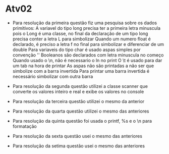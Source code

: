 # Atv02
* Para resolução da primeira questão fiz uma pesquisa sobre os dados primitivos:
 A variavel do tipo long precisa ter a primeira letra minuscula pois o Long é uma classe, no final da declaração de um tipo long precisa conter a letra L para simbolizar
 Quando um numero float é declarado, é preciso a letra f no final para simbolizar e diferenciar de um double
 Para variaveis do tipo char é usado aspas simples por convenção ''
 Booleanos são declarados com letra minuscula no começo
 Quando usado o \n, não é necessario o ln no print
 O \t é usado para dar um tab na hora de printar
 As aspas não são printadas a não ser que simbolize com a barra invertida
 Para printar uma barra invertida é necessário simbolizar com outra barra 

* Para resolução da segunda questão utilizei a classe scanner que converte os valores inteiro e real e exibe os valores no console

* Para resolução da terceira questão utilizei o mesmo da anterior

* Para resolução da quarta questão utilizei o mesmo das anteriores

* Para resolução da quinta questão foi usada o printf, %s e o \n para formatação 

* Para resolução da sexta questão usei o mesmo das anteriores

* Para resolução da setima questão usei o mesmo das anteriores